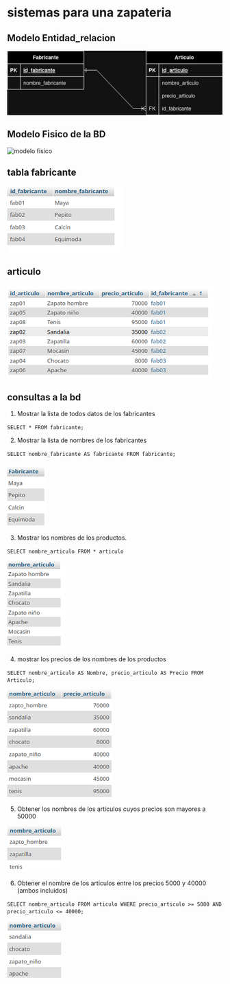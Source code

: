 
# sistemas para una zapateria 

## Modelo Entidad_relacion

![modelo entidad_relacion](img/draw.png "Modelo entidad-relacion")

## Modelo Fisico de la BD

![modelo fisico](img/bdmyslq1.png "modelo fisico de la Bd")

## tabla fabricante

![tabla fabricante](img/calcin.png "tabla fabricante")

## articulo 
![articulo](img/zap.png "articulo")

## consultas a la bd

1. Mostrar la lista de todos datos de los fabricantes

`SELECT * FROM fabricante;`

2. Mostrar la lista de nombres de los fabricantes 

`SELECT nombre_fabricante AS fabricante FROM fabricante;`

![consulta](img/from.png "consulta2")

3. Mostrar los nombres de los productos.

`SELECT nombre_articulo FROM * articulo`

![consulta3](img/nameart.png "consulta3")

4. mostrar los precios de los nombres de los productos

`SELECT nombre_articulo AS Nombre, precio_articulo AS Precio FROM Articulo;`

![consulta4](img/aja.png)

5. Obtener los nombres de los articulos cuyos precios son mayores a 50000

![consulta5](img/5.png)

6. Obtener el nombre de los articulos entre los precios 5000 y 40000 (ambos incluidos)

`SELECT nombre_articulo FROM articulo WHERE precio_articulo >= 5000 AND precio_articulo <= 40000;`

![consulta6](img/6.png)